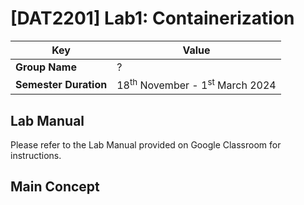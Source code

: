 # [DAT2201] Lab1: Containerization

| **Key**                                                               | Value                                                                                                                                                                              |
|---------------|---------------------------------------------------------|
| **Group Name**                                                               | ? |
| **Semester Duration**                                                 | 18<sup>th</sup> November - 1<sup>st</sup> March 2024                                                                                                                       |

## Lab Manual
Please refer to the Lab Manual provided on Google Classroom for instructions.


## Main Concept
